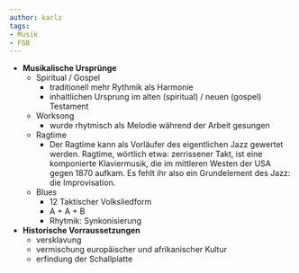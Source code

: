 ```yaml
---
author: karlz
tags:
- Musik
- FGB
---
```


- **Musikalische Ursprünge**
	- Spiritual / Gospel
		- traditionell mehr Rythmik als Harmonie 
		- inhaltlichen Ursprung im alten (spiritual) / neuen (gospel) Testament
	- Worksong
		- wurde rhytmisch als Melodie während der Arbeit gesungen
	- Ragtime
		- Der Ragtime kann als Vorläufer des eigentlichen Jazz gewertet werden. Ragtime, wörtlich etwa: zerrissener Takt, ist eine komponierte Klaviermusik, die im mittleren Westen der USA gegen 1870 aufkam. Es fehlt ihr also ein Grundelement des Jazz: die Improvisation.
	- Blues
		- 12 Taktischer Volksliedform
		- A + A + B
		- Rhytmik: Synkonisierung
- **Historische Vorraussetzungen**
	- versklavung
	- vermischung europäischer und afrikanischer Kultur
	- erfindung der Schallplatte
